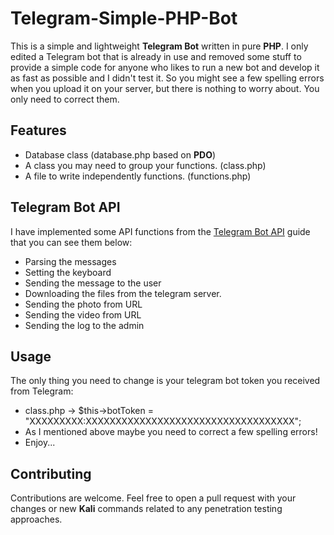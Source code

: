 # Telegram-Simple-PHP-Bot
This is a simple and lightweight <strong>Telegram Bot</strong> written in pure <strong>PHP</strong>. I only edited a Telegram bot that is already in use and removed some stuff to provide a simple code for anyone who likes to run a new bot and develop it as fast as possible and I didn't test it. So you might see a few spelling errors when you upload it on your server, but there is nothing to worry about. You only need to correct them.

## Features
 - Database class (database.php based on <strong>PDO</strong>)
 - A class you may need to group your functions. (class.php)
 - A file to write independently functions. (functions.php)

## Telegram Bot API
I have implemented some API functions from the [Telegram Bot API](https://core.telegram.org/bots/api) guide that you can see them below:

 - Parsing the messages
 - Setting the keyboard
 - Sending the message to the user
 - Downloading the files from the telegram server.
 - Sending the photo from URL
 - Sending the video from URL
 - Sending the log to the admin

 ## Usage
 The only thing you need to change is your telegram bot token you received from Telegram:
 - class.php -> $this->botToken = "XXXXXXXXX:XXXXXXXXXXXXXXXXXXXXXXXXXXXXXXXXXXX";
 - As I mentioned above maybe you need to correct a few spelling errors!
 - Enjoy...

 ## Contributing
Contributions are welcome. Feel free to open a pull request with your changes or new <strong>Kali</strong> commands related to any penetration testing approaches.
